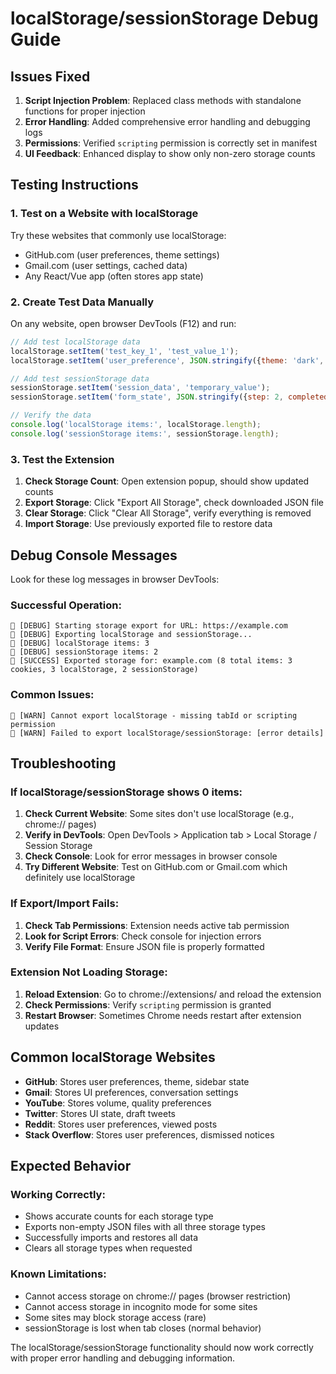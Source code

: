 # localStorage/sessionStorage Debug Guide

## Issues Fixed

1. **Script Injection Problem**: Replaced class methods with standalone functions for proper injection
2. **Error Handling**: Added comprehensive error handling and debugging logs  
3. **Permissions**: Verified `scripting` permission is correctly set in manifest
4. **UI Feedback**: Enhanced display to show only non-zero storage counts

## Testing Instructions

### 1. Test on a Website with localStorage
Try these websites that commonly use localStorage:
- GitHub.com (user preferences, theme settings)
- Gmail.com (user settings, cached data)
- Any React/Vue app (often stores app state)

### 2. Create Test Data Manually
On any website, open browser DevTools (F12) and run:
```javascript
// Add test localStorage data
localStorage.setItem('test_key_1', 'test_value_1');
localStorage.setItem('user_preference', JSON.stringify({theme: 'dark', lang: 'en'}));

// Add test sessionStorage data  
sessionStorage.setItem('session_data', 'temporary_value');
sessionStorage.setItem('form_state', JSON.stringify({step: 2, completed: false}));

// Verify the data
console.log('localStorage items:', localStorage.length);
console.log('sessionStorage items:', sessionStorage.length);
```

### 3. Test the Extension
1. **Check Storage Count**: Open extension popup, should show updated counts
2. **Export Storage**: Click "Export All Storage", check downloaded JSON file
3. **Clear Storage**: Click "Clear All Storage", verify everything is removed
4. **Import Storage**: Use previously exported file to restore data

## Debug Console Messages

Look for these log messages in browser DevTools:

### Successful Operation:
```
💾 [DEBUG] Starting storage export for URL: https://example.com
💾 [DEBUG] Exporting localStorage and sessionStorage...
💾 [DEBUG] localStorage items: 3
💾 [DEBUG] sessionStorage items: 2
💾 [SUCCESS] Exported storage for: example.com (8 total items: 3 cookies, 3 localStorage, 2 sessionStorage)
```

### Common Issues:
```
💾 [WARN] Cannot export localStorage - missing tabId or scripting permission
💾 [WARN] Failed to export localStorage/sessionStorage: [error details]
```

## Troubleshooting

### If localStorage/sessionStorage shows 0 items:

1. **Check Current Website**: Some sites don't use localStorage (e.g., chrome:// pages)
2. **Verify in DevTools**: Open DevTools > Application tab > Local Storage / Session Storage
3. **Check Console**: Look for error messages in browser console
4. **Try Different Website**: Test on GitHub.com or Gmail.com which definitely use localStorage

### If Export/Import Fails:

1. **Check Tab Permissions**: Extension needs active tab permission
2. **Look for Script Errors**: Check console for injection errors
3. **Verify File Format**: Ensure JSON file is properly formatted

### Extension Not Loading Storage:

1. **Reload Extension**: Go to chrome://extensions/ and reload the extension
2. **Check Permissions**: Verify `scripting` permission is granted
3. **Restart Browser**: Sometimes Chrome needs restart after extension updates

## Common localStorage Websites

- **GitHub**: Stores user preferences, theme, sidebar state
- **Gmail**: Stores UI preferences, conversation settings  
- **YouTube**: Stores volume, quality preferences
- **Twitter**: Stores UI state, draft tweets
- **Reddit**: Stores user preferences, viewed posts
- **Stack Overflow**: Stores user preferences, dismissed notices

## Expected Behavior

### Working Correctly:
- Shows accurate counts for each storage type
- Exports non-empty JSON files with all three storage types
- Successfully imports and restores all data
- Clears all storage types when requested

### Known Limitations:
- Cannot access storage on chrome:// pages (browser restriction)
- Cannot access storage in incognito mode for some sites
- Some sites may block storage access (rare)
- sessionStorage is lost when tab closes (normal behavior)

The localStorage/sessionStorage functionality should now work correctly with proper error handling and debugging information.